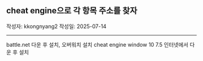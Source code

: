 ## cheat engine으로 각 항목 주소를 찾자

작성자: kkongnyang2 작성일: 2025-07-14

---

battle.net 다운 후 설치, 오버워치 설치
cheat engine window 10 7.5 인터넷에서 다운 후 설치